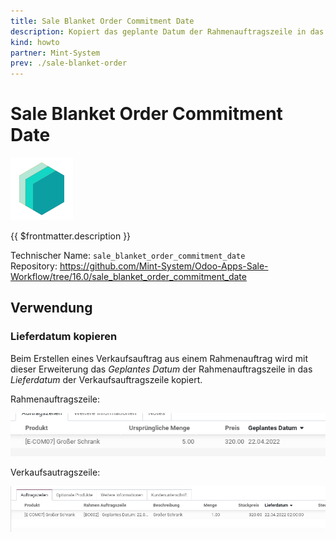 ```yaml
---
title: Sale Blanket Order Commitment Date
description: Kopiert das geplante Datum der Rahmenauftragszeile in das Lieferdatum der Verkaufsauftragszeile.
kind: howto
partner: Mint-System
prev: ./sale-blanket-order
---
```


# Sale Blanket Order Commitment Date

![icon_oms_box](attachments/icons_odoo_mint_system.png)

{{ $frontmatter.description }}

Technischer Name: `sale_blanket_order_commitment_date`\
Repository: <https://github.com/Mint-System/Odoo-Apps-Sale-Workflow/tree/16.0/sale_blanket_order_commitment_date>

## Verwendung

### Lieferdatum kopieren

Beim Erstellen eines Verkaufsauftrag aus einem Rahmenauftrag wird mit dieser Erweiterung das _Geplantes Datum_ der Rahmenauftragszeile in das _Lieferdatum_ der Verkaufsauftragszeile kopiert.

Rahmenauftragszeile:

![](attachments/Sale%20Blanket%20Order%20Commitment%20Date%20Date%20Schedule.png)

Verkaufsautragszeile:

![](attachments/Sale%20Blanket%20Order%20Commitment%20Date.png)
